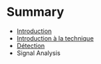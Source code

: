 # Summary

* [Introduction](README.md)
* [Introduction à la technique](intro.md/readme.md)
* [Détection](detection.md)
* Signal Analysis

